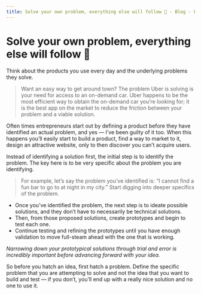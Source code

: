 ```yaml
---
title: Solve your own problem, everything else will follow 🙌 - Blog - Liyas Thomas
---
```


# Solve your own problem, everything else will follow 🙌

Think about the products you use every day and the underlying problems they solve.

> Want an easy way to get around town? The problem Uber is solving is your need for access to an on-demand car. Uber happens to be the most efficient way to obtain the on-demand car you’re looking for; it is the best app on the market to reduce the friction between your problem and a viable solution.

Often times entrepreneurs start out by defining a product before they have identified an actual problem, and yes — I’ve been guilty of it too. When this happens you’ll easily start to build a product, find a way to market to it, design an attractive website, only to then discover you can’t acquire users.

Instead of identifying a solution first, the initial step is to identify the problem. The key here is to be very specific about the problem you are identifying.

> For example, let’s say the problem you’ve identified is: “I cannot find a fun bar to go to at night in my city.” Start digging into deeper specifics of the problem.

- Once you’ve identified the problem, the next step is to ideate possible solutions, and they don’t have to necessarily be technical solutions.
- Then, from those proposed solutions, create prototypes and begin to test each one.
- Continue testing and refining the prototypes until you have enough validation to move full-steam ahead with the one that is working.

_Narrowing down your prototypical solutions through trial and error is incredibly important before advancing forward with your idea._

So before you hatch an idea, first hatch a problem. Define the specific problem that you are attempting to solve and not the idea that you want to build and test — if you don’t, you’ll end up with a really nice solution and no one to use it.

<style scoped>
@import "~/styles/markdown.css";
</style>
